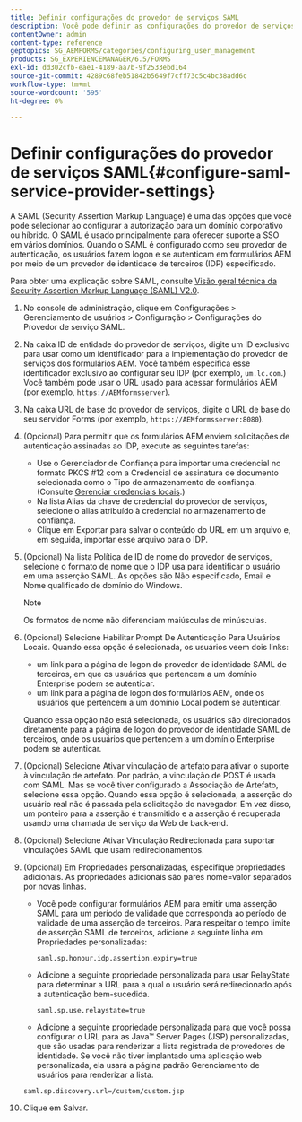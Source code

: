 ```yaml
---
title: Definir configurações do provedor de serviços SAML
description: Você pode definir as configurações do provedor de serviços SAML para permitir que os usuários façam logon e se autentiquem em formulários AEM por meio de um provedor de identidade de terceiros (IDP) especificado.
contentOwner: admin
content-type: reference
geptopics: SG_AEMFORMS/categories/configuring_user_management
products: SG_EXPERIENCEMANAGER/6.5/FORMS
exl-id: dd302cfb-eae1-4189-aa7b-9f2533ebd164
source-git-commit: 4289c68feb51842b5649f7cff73c5c4bc38add6c
workflow-type: tm+mt
source-wordcount: '595'
ht-degree: 0%

---
```


# Definir configurações do provedor de serviços SAML{#configure-saml-service-provider-settings}

A SAML (Security Assertion Markup Language) é uma das opções que você pode selecionar ao configurar a autorização para um domínio corporativo ou híbrido. O SAML é usado principalmente para oferecer suporte a SSO em vários domínios. Quando o SAML é configurado como seu provedor de autenticação, os usuários fazem logon e se autenticam em formulários AEM por meio de um provedor de identidade de terceiros (IDP) especificado.

Para obter uma explicação sobre SAML, consulte [Visão geral técnica da Security Assertion Markup Language (SAML) V2.0](http://docs.oasis-open.org/security/saml/Post2.0/sstc-saml-tech-overview-2.0.html).

1. No console de administração, clique em Configurações > Gerenciamento de usuários > Configuração > Configurações do Provedor de serviço SAML.
1. Na caixa ID de entidade do provedor de serviços, digite um ID exclusivo para usar como um identificador para a implementação do provedor de serviços dos formulários AEM. Você também especifica esse identificador exclusivo ao configurar seu IDP (por exemplo, `um.lc.com`.) Você também pode usar o URL usado para acessar formulários AEM (por exemplo, `https://AEMformsserver`).
1. Na caixa URL de base do provedor de serviços, digite o URL de base do seu servidor Forms (por exemplo, `https://AEMformsserver:8080`).
1. (Opcional) Para permitir que os formulários AEM enviem solicitações de autenticação assinadas ao IDP, execute as seguintes tarefas:

   * Use o Gerenciador de Confiança para importar uma credencial no formato PKCS #12 com a Credencial de assinatura de documento selecionada como o Tipo de armazenamento de confiança. (Consulte [Gerenciar credenciais locais](/help/forms/using/admin-help/local-credentials.md#managing-local-credentials).)
   * Na lista Alias da chave de credencial do provedor de serviços, selecione o alias atribuído à credencial no armazenamento de confiança.
   * Clique em Exportar para salvar o conteúdo do URL em um arquivo e, em seguida, importar esse arquivo para o IDP.

1. (Opcional) Na lista Política de ID de nome do provedor de serviços, selecione o formato de nome que o IDP usa para identificar o usuário em uma asserção SAML. As opções são Não especificado, Email e Nome qualificado de domínio do Windows.

   >[!NOTE]
   >
   >Os formatos de nome não diferenciam maiúsculas de minúsculas.

1. (Opcional) Selecione Habilitar Prompt De Autenticação Para Usuários Locais. Quando essa opção é selecionada, os usuários veem dois links:

   * um link para a página de logon do provedor de identidade SAML de terceiros, em que os usuários que pertencem a um domínio Enterprise podem se autenticar.
   * um link para a página de logon dos formulários AEM, onde os usuários que pertencem a um domínio Local podem se autenticar.

   Quando essa opção não está selecionada, os usuários são direcionados diretamente para a página de logon do provedor de identidade SAML de terceiros, onde os usuários que pertencem a um domínio Enterprise podem se autenticar.

1. (Opcional) Selecione Ativar vinculação de artefato para ativar o suporte à vinculação de artefato. Por padrão, a vinculação de POST é usada com SAML. Mas se você tiver configurado a Associação de Artefato, selecione essa opção. Quando essa opção é selecionada, a asserção do usuário real não é passada pela solicitação do navegador. Em vez disso, um ponteiro para a asserção é transmitido e a asserção é recuperada usando uma chamada de serviço da Web de back-end.
1. (Opcional) Selecione Ativar Vinculação Redirecionada para suportar vinculações SAML que usam redirecionamentos.
1. (Opcional) Em Propriedades personalizadas, especifique propriedades adicionais. As propriedades adicionais são pares nome=valor separados por novas linhas.

   * Você pode configurar formulários AEM para emitir uma asserção SAML para um período de validade que corresponda ao período de validade de uma asserção de terceiros. Para respeitar o tempo limite de asserção SAML de terceiros, adicione a seguinte linha em Propriedades personalizadas:

     `saml.sp.honour.idp.assertion.expiry=true`

   * Adicione a seguinte propriedade personalizada para usar RelayState para determinar a URL para a qual o usuário será redirecionado após a autenticação bem-sucedida.

     `saml.sp.use.relaystate=true`

   * Adicione a seguinte propriedade personalizada para que você possa configurar o URL para as Java™ Server Pages (JSP) personalizadas, que são usadas para renderizar a lista registrada de provedores de identidade. Se você não tiver implantado uma aplicação web personalizada, ela usará a página padrão Gerenciamento de usuários para renderizar a lista.

   `saml.sp.discovery.url=/custom/custom.jsp`

1. Clique em Salvar.
